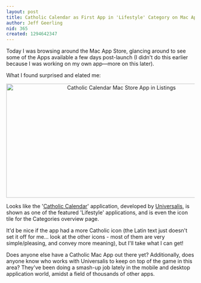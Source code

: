 ```yaml
---
layout: post
title: Catholic Calendar as First App in 'Lifestyle' Category on Mac App Store
author: Jeff Geerling
nid: 365
created: 1294642347
---
```

<p>Today I was browsing around the Mac App Store, glancing around to see some of the Apps available a few days post-launch (I didn't do this earlier because I was working on my own app—more on this later).</p>
<p>What I found surprised and elated me:</p>
<p style="text-align: center;"><img src="http://www.opensourcecatholic.com/sites/opensourcecatholic.com/files/user-uploads/oscatholic/catholic-calendar-mac-app-store.png" alt="Catholic Calendar Mac Store App in Listings" width="600" height="305" /></p>
<p style="text-align: left;">Looks like the '<a href="http://www.universalis.com/n-macapp-operationC.htm">Catholic Calendar</a>' application, developed by <a href="http://www.universalis.com/">Universalis</a>, is shown as one of the featured 'Lifestyle' applications, and is even the icon tile for the Categories overview page.</p>
<p style="text-align: left;">It'd be nice if the app had a more Catholic icon (the Latin text just doesn't set it off for me... look at the other icons - most of them are very simple/pleasing, and convey more meaning), but I'll take what I can get!</p>
<p style="text-align: left;">Does anyone else have a Catholic Mac App out there yet? Additionally, does anyone know who works with Universalis to keep on top of the game in this area? They've been doing a smash-up job lately in the mobile and desktop application world, amidst a field of thousands of other apps.</p>
